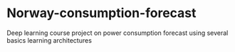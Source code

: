 # Norway-consumption-forecast
Deep learning course project on power consumption forecast using several basics learning architectures
